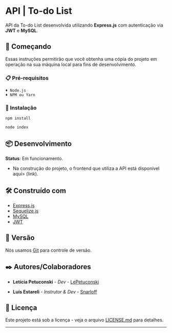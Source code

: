 ﻿# API | To-do List 

API da To-do List desenvolvida utilizando **Express.js** com autenticação via **JWT** e **MySQL**.

## 🚀 Começando

Essas instruções permitirão que você obtenha uma cópia do projeto em operação na sua máquina local para fins de desenvolvimento.

### 📋 Pré-requisitos

```
♦ Node.js
♦ NPM ou Yarn
```

### 🔧 Instalação

```
npm install
```

```
node index
```

## 📦 Desenvolvimento

**Status**: Em funcionamento.

- Na construção do projeto, o frontend que utiliza a API está disponível aqui> (link).

## 🛠️ Construído com

* [Express.js](https://expressjs.com)
* [Sequelize.js](https://sequelize.org)
* [MySQL](https://mysql.com)
* [JWT](https://jwt.io)


## 📌 Versão

Nós usamos [Git](https://git-scm.com/) para controle de versão.

## ✒️ Autores/Colaboradores

* **Letícia Petuconski** - *Dev* - [LePetuconski](https://github.com/LePetuconski)

* **Luís Estareli** - *Instrutor & Dev* - [Snarloff](https://github.com/Snarloff)


## 📄 Licença

Este projeto está sob a licença - veja o arquivo [LICENSE.md](link) para detalhes.

---
